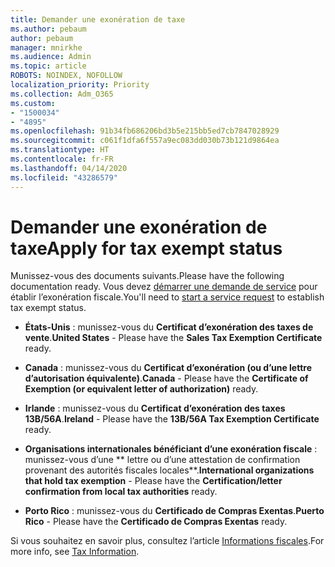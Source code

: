 ```yaml
---
title: Demander une exonération de taxe
ms.author: pebaum
author: pebaum
manager: mnirkhe
ms.audience: Admin
ms.topic: article
ROBOTS: NOINDEX, NOFOLLOW
localization_priority: Priority
ms.collection: Adm_O365
ms.custom:
- "1500034"
- "4895"
ms.openlocfilehash: 91b34fb686206bd3b5e215bb5ed7cb7847028929
ms.sourcegitcommit: c061f1dfa6f557a9ec083dd030b73b121d9864ea
ms.translationtype: HT
ms.contentlocale: fr-FR
ms.lasthandoff: 04/14/2020
ms.locfileid: "43286579"
---
```

# <a name="apply-for-tax-exempt-status"></a><span data-ttu-id="5b42e-102">Demander une exonération de taxe</span><span class="sxs-lookup"><span data-stu-id="5b42e-102">Apply for tax exempt status</span></span>

<span data-ttu-id="5b42e-103">Munissez-vous des documents suivants.</span><span class="sxs-lookup"><span data-stu-id="5b42e-103">Please have the following documentation ready.</span></span> <span data-ttu-id="5b42e-104">Vous devez [démarrer une demande de service](https://docs.microsoft.com/office365/admin/contact-support-for-business-products) pour établir l’exonération fiscale.</span><span class="sxs-lookup"><span data-stu-id="5b42e-104">You'll need to [start a service request](https://docs.microsoft.com/office365/admin/contact-support-for-business-products) to establish tax exempt status.</span></span>

- <span data-ttu-id="5b42e-105">**États-Unis** : munissez-vous du **Certificat d’exonération des taxes de vente**.</span><span class="sxs-lookup"><span data-stu-id="5b42e-105">**United States** - Please have the **Sales Tax Exemption Certificate** ready.</span></span>

- <span data-ttu-id="5b42e-106">**Canada** : munissez-vous du **Certificat d’exonération (ou d’une lettre d’autorisation équivalente)**.</span><span class="sxs-lookup"><span data-stu-id="5b42e-106">**Canada** - Please have the **Certificate of Exemption (or equivalent letter of authorization)** ready.</span></span>

- <span data-ttu-id="5b42e-107">**Irlande** : munissez-vous du **Certificat d’exonération des taxes 13B/56A**.</span><span class="sxs-lookup"><span data-stu-id="5b42e-107">**Ireland** - Please have the **13B/56A Tax Exemption Certificate** ready.</span></span>

- <span data-ttu-id="5b42e-108">**Organisations internationales bénéficiant d’une exonération fiscale** : munissez-vous d’une \*\* lettre ou d’une attestation de confirmation provenant des autorités fiscales locales\*\*.</span><span class="sxs-lookup"><span data-stu-id="5b42e-108">**International organizations that hold tax exemption** - Please have the **Certification/letter confirmation from local tax authorities** ready.</span></span>

- <span data-ttu-id="5b42e-109">**Porto Rico** : munissez-vous du **Certificado de Compras Exentas**.</span><span class="sxs-lookup"><span data-stu-id="5b42e-109">**Puerto Rico** - Please have the **Certificado de Compras Exentas** ready.</span></span>

<span data-ttu-id="5b42e-110">Si vous souhaitez en savoir plus, consultez l’article [Informations fiscales](https://docs.microsoft.com/microsoft-365/commerce/billing-and-payments/tax-information?view=o365-worldwide).</span><span class="sxs-lookup"><span data-stu-id="5b42e-110">For more info, see [Tax Information](https://docs.microsoft.com/microsoft-365/commerce/billing-and-payments/tax-information?view=o365-worldwide).</span></span>
